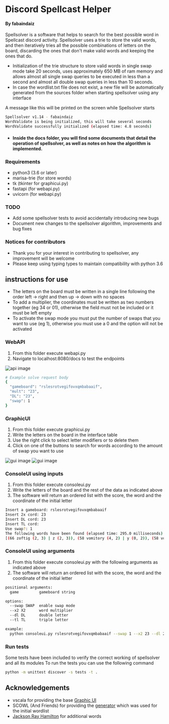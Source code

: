 # Discord Spellcast Helper
#### By fabaindaiz

Spellsolver is a software that helps to search for the best possible word in Spellcast discord activity. Spellsolver uses a trie to store the valid words, and then iteratively tries all the possible combinations of letters on the board, discarding the ones that don't make valid words and keeping the ones that do.

- Initialization of the trie structure to store valid words in single swap mode take 20 seconds, uses approximately 650 MB of ram memory and allows almost all single swap queries to be executed in less than a second and almost all double swap queries in less than 10 seconds.
- In case the wordlist.txt file does not exist, a new file will be automatically generated from the sources folder when starting spellsolver using any interface

A message like this will be printed on the screen while Spellsolver starts
```bash
Spellsolver v1.14 - fabaindaiz
WordValidate is being initialized, this will take several seconds
WordValidate successfully initialized (elapsed time: 4.8 seconds)
```

- #### Inside the docs folder, you will find some documents that detail the operation of spellsolver, as well as notes on how the algorithm is implemented.


### Requirements
- python3 (3.6 or later)
- marisa-trie (for store words)
- tk (tkinter for graphicui.py)
- fastapi (for webapi.py)
- uvicorn (for webapi.py)

### TODO
- Add some spellsolver tests to avoid accidentally introducing new bugs
- Document new changes to the spellsolver algorithm, improvements and bug fixes

### Notices for contributors
- Thank you for your interest in contributing to spellsolver, any improvement will be welcome
- Please keep using typing types to maintain compatibility with python 3.6


## instructions for use

- The letters on the board must be written in a single line following the order left -> right and then up -> down with no spaces
- To add a multiplier, the coordinates must be written as two numbers together (eg 34 or 01), otherwise the field must not be included or it must be left empty
- To activate the swap mode you must put the number of swaps that you want to use (eg 1), otherwise you must use a 0 and the option will not be activated

### WebAPI
1. From this folder execute webapi.py
2. Navigate to localhost:8080/docs to test the endpoints

![api image](assets/readme/api1.png?raw=true "API")

```bash
# Example solve request body
{
  "gameboard": "rslesrotvegifovxqmbabaaif",
  "mult": "23",
  "DL": "23",
  "swap": 1
}
```

### GraphicUI
1. From this folder execute graphicui.py
2. Write the letters on the board in the interface table
3. Use the right click to select letter modifiers or to delete them
4. Click on one of the buttons to search for words according to the amount of swap you want to use

![gui image](assets/readme/gui1.png?raw=true "GUI")
![gui image](assets/readme/gui2.png?raw=true "GUI")

### ConsoleUI using inputs
1. From this folder execute consoleui.py
2. Write the letters of the board and the rest of the data as indicated above
3. The software will return an ordered list with the score, the word and the coordinate of the initial letter

```bash
Insert a gameboard: rslesrotvegifovxqmbabaaif
Insert 2x cord: 23
Insert DL cord: 23
Insert TL cord: 
Use swap?: 1
The following words have been found (elapsed time: 295.0 milliseconds)
[(66 zoftig (2, 3) | z (2, 3)), (58 vomitory (4, 2) | y (0, 2)), (58 vomitous (4, 2) | u (0, 1)), (58 comfits (3, 3) | c (3, 3)), (58 jabots (2, 3) | j (2, 3)), (58 faqirs (2, 3) | f (2, 3)), (54 fimbria (2, 2) | r (4, 4)), (54 setiform (4, 0) | r (3, 3)), (54 comfit (3, 3) | c (3, 3)), (54 maxing (2, 3) | n (0, 1))]
```

### ConsoleUI using arguments
1. From this folder execute consoleui.py with the following arguments as indicated above
2. The software will return an ordered list with the score, the word and the coordinate of the initial letter

```bash
positional arguments:
  game         gameboard string

options:
  --swap SWAP  enable swap mode
  --x2 X2      word multiplier
  --dl DL      double letter
  --tl TL      triple letter

example:
  python consoleui.py rslesrotvegifovxqmbabaaif --swap 1 --x2 23 --dl 23
```

### Run tests
Some tests have been included to verify the correct working of spellsolver and all its modules
To run the tests you can use the following command

```bash
python -m unittest discover -s tests -t .
```


## Acknowledgements
- vscala for providing the base [Graphic UI](https://github.com/vscala/Spellcast-Word-Finder)
- SCOWL (And Friends) for providing the [generator](http://app.aspell.net/create) which was used for the initial wordlist
- [Jackson Ray Hamilton](https://github.com/jacksonrayhamilton/wordlist-english) for additional words
